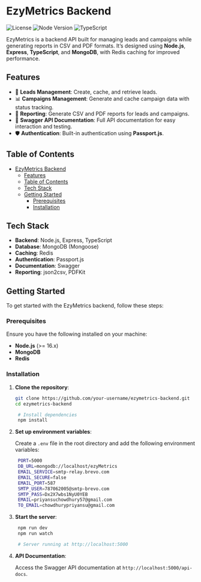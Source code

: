 # EzyMetrics Backend

![License](https://img.shields.io/badge/license-ISC-blue.svg)
![Node Version](https://img.shields.io/badge/node-%3E%3D%2016.0.0-brightgreen.svg)
![TypeScript](https://img.shields.io/badge/types-TypeScript-blue.svg)

EzyMetrics is a backend API built for managing leads and campaigns while generating reports in CSV and PDF formats. It’s designed using **Node.js**, **Express**, **TypeScript**, and **MongoDB**, with Redis caching for improved performance.

## Features

- 🌟 **Leads Management**: Create, cache, and retrieve leads.
- 📊 **Campaigns Management**: Generate and cache campaign data with status tracking.
- 📑 **Reporting**: Generate CSV and PDF reports for leads and campaigns.
- 📜 **Swagger API Documentation**: Full API documentation for easy interaction and testing.
- 🛡️ **Authentication**: Built-in authentication using **Passport.js**.

## Table of Contents

- [EzyMetrics Backend](#ezymetrics-backend)
  - [Features](#features)
  - [Table of Contents](#table-of-contents)
  - [Tech Stack](#tech-stack)
  - [Getting Started](#getting-started)
    - [Prerequisites](#prerequisites)
    - [Installation](#installation)

## Tech Stack

- **Backend**: Node.js, Express, TypeScript
- **Database**: MongoDB (Mongoose)
- **Caching**: Redis
- **Authentication**: Passport.js
- **Documentation**: Swagger
- **Reporting**: json2csv, PDFKit

## Getting Started

To get started with the EzyMetrics backend, follow these steps:

### Prerequisites

Ensure you have the following installed on your machine:

- **Node.js** (>= 16.x)
- **MongoDB**
- **Redis**

### Installation

1. **Clone the repository**:

   ```bash
   git clone https://github.com/your-username/ezymetrics-backend.git
   cd ezymetrics-backend

    # Install dependencies
    npm install
    ```
2. **Set up environment variables**:

   Create a `.env` file in the root directory and add the following environment variables:

   ```bash
    PORT=5000
    DB_URL=mongodb://localhost/ezyMetrics
    EMAIL_SERVICE=smtp-relay.brevo.com
    EMAIL_SECURE=false
    EMAIL_PORT=587
    SMTP_USER=787062005@smtp-brevo.com
    SMTP_PASS=Dx2X7wbs1NyU0YEB
    EMAIL=priyansuchowdhury57@gmail.com
    TO_EMAIL=chowdhurypriyansu@gmail.com
   ```
3. **Start the server**:

   ```bash
    npm run dev
    npm run watch

    # Server running at http://localhost:5000
    ```
4. **API Documentation**:
   
   Access the Swagger API documentation at `http://localhost:5000/api-docs`.

   